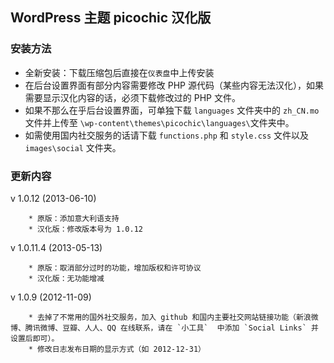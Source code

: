 ## WordPress 主题 picochic 汉化版

### 安装方法

* 全新安装：下载压缩包后直接在`仪表盘`中上传安装
* 在后台设置界面有部分内容需要修改 PHP 源代码（某些内容无法汉化），如果需要显示汉化内容的话，必须下载修改过的 PHP 文件。
* 如果不那么在乎后台设置界面，可单独下载 `languages` 文件夹中的 `zh_CN.mo` 文件并上传至 `\wp-content\themes\picochic\languages\`文件夹中。 
* 如需使用国内社交服务的话请下载 `functions.php` 和 `style.css` 文件以及 `images\social` 文件夹。

### 更新内容

v 1.0.12 (2013-06-10)

		* 原版：添加意大利语支持
		* 汉化版：修改版本号为 1.0.12

v 1.0.11.4 (2013-05-13) 
		
		* 原版：取消部分过时的功能，增加版权和许可协议
		* 汉化版：无功能增减

v 1.0.9 (2012-11-09) 

		* 去掉了不常用的国外社交服务，加入 github 和国内主要社交网站链接功能（新浪微博、腾讯微博、豆瓣、人人、QQ 在线联系，请在 `小工具`  中添加 `Social Links` 并设置后即可）。
		* 修改日志发布日期的显示方式（如 2012-12-31）

